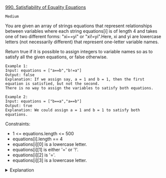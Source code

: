 [990. Satisfiability of Equality Equations](https://leetcode.com/submissions/detail/852318687/)

`Medium`

You are given an array of strings equations that represent relationships between variables where each string equations[i] is of length 4 and takes one of two different forms: "xi==yi" or "xi!=yi".Here, xi and yi are lowercase letters (not necessarily different) that represent one-letter variable names.

Return true if it is possible to assign integers to variable names so as to satisfy all the given equations, or false otherwise.

```
Example 1:
Input: equations = ["a==b","b!=a"]
Output: false
Explanation: If we assign say, a = 1 and b = 1, then the first equation is satisfied, but not the second.
There is no way to assign the variables to satisfy both equations.

Example 2:
Input: equations = ["b==a","a==b"]
Output: true
Explanation: We could assign a = 1 and b = 1 to satisfy both equations.
```

Constraints:

- 1 <= equations.length <= 500
- equations[i].length == 4
- equations[i][0] is a lowercase letter.
- equations[i][1] is either '=' or '!'.
- equations[i][2] is '='.
- equations[i][3] is a lowercase letter.

<details>
<summary>Explanation</summary>

[並查集（UNION-FIND）算法 - labuladong](https://labuladong.github.io/algo/2/22/53/)
</details>